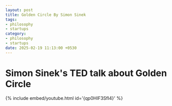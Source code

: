 ```yaml
---
layout: post
title: Golden Circle By Simon Sinek
tags:
- philosophy
- startups
category: 
- philosophy
- startups
date: 2025-02-19 11:13:00 +0530
---
```


# Simon Sinek's TED talk about Golden Circle

{% include embed/youtube.html id='{qp0HIF3SfI4}' %}
